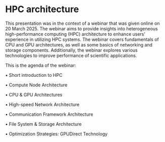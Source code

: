 # HPC architecture

This presentation was in the context of a webinar that was given online on 20 March 2025. The webinar aims to provide insights into heterogeneous high-performance computing (HPC) architecture to enhance users’ experience in utilizing HPC systems. The webinar covers fundamentals of CPU and GPU architectures, as well as some basics of networking and storage components. Additionally, the webinar explores various technologies to improve performance of scientific applications.

This is the agenda of the webinar:

• Short introduction to HPC

• Compute Node Architecture

• CPU & GPU Architectures

• High-speed Network Architecture

• Communication Framework Architecture

• File System & Storage Architecture

• Optimization Strategies: GPUDirect Technology


        
    
